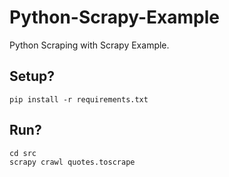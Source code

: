 # Python-Scrapy-Example
Python Scraping with Scrapy Example.

## Setup?
```
pip install -r requirements.txt
```

## Run?
```
cd src
scrapy crawl quotes.toscrape
```
